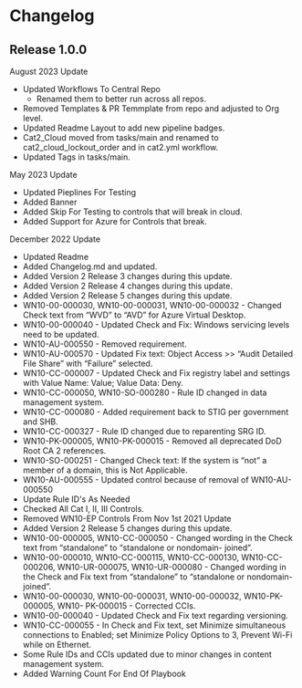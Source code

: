 # Changelog

## Release 1.0.0

August 2023 Update
  - Updated Workflows To Central Repo
    - Renamed them to better run across all repos.
  - Removed Templates & PR Temmplate from repo and adjusted to Org level.
  - Updated Readme Layout to add new pipeline badges.
  - Cat2_Cloud moved from tasks/main and renamed to cat2_cloud_lockout_order and in cat2.yml workflow.
  - Updated Tags in tasks/main.

May 2023 Update
  - Updated Pieplines For Testing
  - Added Banner
  - Added Skip For Testing to controls that will break in cloud.
  - Added Support for Azure for Controls that break.

December 2022 Update
  - Updated Readme
  - Added Changelog.md and updated.
  - Added Version 2 Release 3 changes during this update.
  - Added Version 2 Release 4 changes during this update.
  - Added Version 2 Release 5 changes during this update.
  - WN10-00-000030, WN10-00-000031, WN10-00-000032 - Changed Check text from
    “WVD” to “AVD” for Azure Virtual Desktop.
  - WN10-00-000040 - Updated Check and Fix: Windows servicing levels need to be updated.
  - WN10-AU-000550 - Removed requirement.
  - WN10-AU-000570 - Updated Fix text: Object Access >> “Audit Detailed File
    Share” with “Failure” selected.
  - WN10-CC-000007 - Updated Check and Fix registry label and settings with
    Value Name: Value; Value Data: Deny.
  - WN10-CC-000050, WN10-SO-000280 - Rule ID changed in data management system.
  - WN10-CC-000080 - Added requirement back to STIG per government and SHB.
  - WN10-CC-000327 - Rule ID changed due to reparenting SRG ID.
  - WN10-PK-000005, WN10-PK-000015 - Removed all deprecated DoD Root CA 2 references.
  - WN10-SO-000251 - Changed Check text: If the system is “not” a member of a domain, this
    is Not Applicable.
  - WN10-AU-000555 - Updated control because of removal of WN10-AU-000550
  - Update Rule ID's As Needed
  - Checked All Cat I, II, III Controls.
  - Removed WN10-EP Controls From Nov 1st 2021 Update
  - Added Version 2 Release 5 changes during this update.
  - WN10-00-000005, WN10-CC-000050 - Changed wording in the Check text from “standalone” to “standalone or nondomain- joined”.
  - WN10-00-000010, WN10-CC-000115, WN10-CC-000130, WN10-CC-000206, WN10-UR-000075, WN10-UR-000080 - Changed wording in the Check and Fix text
    from “standalone” to “standalone or nondomain-joined”.
  - WN10-00-000030, WN10-00-000031, WN10-00-000032, WN10-PK-000005, WN10- PK-000015 - Corrected CCIs.
  - WN10-00-000040 - Updated Check and Fix text regarding versioning.
  - WN10-CC-000055 - In Check and Fix text, set Minimize simultaneous connections to Enabled; set Minimize Policy Options to 3, Prevent Wi-Fi
    while on Ethernet.
  - Some Rule IDs and CCIs updated due to minor changes in content management system.
  - Added Warning Count For End Of Playbook
